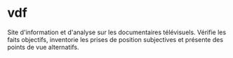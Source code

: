 vdf
===

Site d'information et d'analyse sur les documentaires télévisuels. Vérifie les faits objectifs, inventorie les prises de position subjectives et présente des points de vue alternatifs.